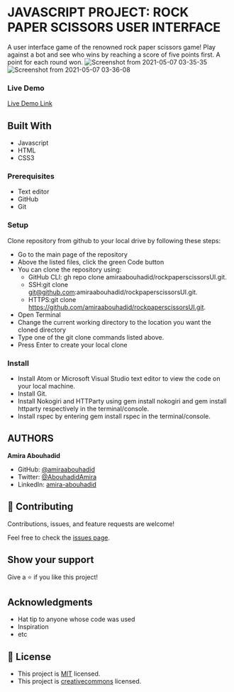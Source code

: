 
# JAVASCRIPT PROJECT: ROCK PAPER SCISSORS USER INTERFACE

A user interface game of the renowned rock paper scissors game! Play against a bot and see who wins by reaching a score of five points first. A point for each round won. 
![Screenshot from 2021-05-07 03-35-35](https://user-images.githubusercontent.com/56790126/117385559-a7269700-aee5-11eb-9d82-12a02b205f37.png)
![Screenshot from 2021-05-07 03-36-08](https://user-images.githubusercontent.com/56790126/117385563-a857c400-aee5-11eb-92ac-f8fee0310339.png)


### Live Demo

[Live Demo Link](https://amiraabouhadid.github.io/rockpaperscissorsUI/)

## Built With
- Javascript
- HTML
- CSS3

### Prerequisites
- Text editor
- GitHub
- Git

### Setup
Clone repository from github to your local drive by following these steps:
- Go to the main page of the repository
- Above the listed files, click the green Code button
- You can clone the repository using:
  - GitHub CLI: gh repo clone amiraabouhadid/rockpaperscissorsUI.git.
  - SSH:git clone git@github.com:amiraabouhadid/rockpaperscissorsUI.git.
  - HTTPS:git clone https://github.com/amiraabouhadid/rockpaperscissorsUI.git.
- Open Terminal
- Change the current working directory to the location you want the cloned directory
- Type one of the git clone commands listed above.
- Press Enter to create your local clone

### Install
- Install Atom or Microsoft Visual Studio text editor to view the code on your local machine.
- Install Git.
- Install Nokogiri and HTTParty using gem install nokogiri and gem install httparty respectively in the terminal/console.
- Install rspec by entering gem install rspec in the terminal/console.

## AUTHORS

**Amira Abouhadid**

- GitHub: [@amiraabouhadid](https://github.com/amiraabouhadid)
- Twitter: [@AbouhadidAmira](https://twitter.com/AbouhadidAmira)
- LinkedIn: [amira-abouhadid](https://www.linkedin.com/in/amira-abouhadid-229977200)


## 🤝 Contributing

Contributions, issues, and feature requests are welcome!

Feel free to check the [issues page](https://github.com/amiraabouhadid/rockpaperscissorsUI/issues).

## Show your support

Give a ⭐️ if you like this project!

## Acknowledgments

- Hat tip to anyone whose code was used
- Inspiration
- etc

## 📝 License

- This project is [MIT](https://opensource.org/licenses/MIT) licensed.
- This project is [creativecommons](https://creativecommons.org/licenses/by-nc/4.0/) licensed.
